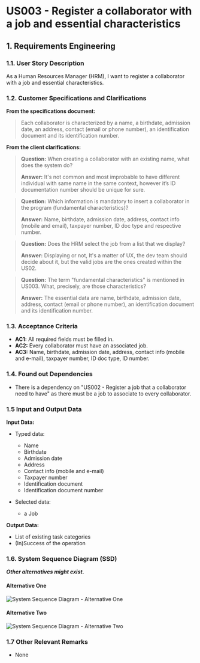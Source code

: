 # US003 - Register a collaborator with a job and essential characteristics


## 1. Requirements Engineering

### 1.1. User Story Description

As a Human Resources Manager (HRM), I want to register a collaborator with a job and essential characteristics.

### 1.2. Customer Specifications and Clarifications 

**From the specifications document:**

>	Each collaborator is characterized by a name, a birthdate, admission date, an address, contact (email or phone number), an identification document and its identification number.


**From the client clarifications:**

> **Question:** When creating a collaborator with an existing name, what does the system do?
>
> **Answer:** It's not common and most improbable to have different individual with same name in the same context, however it’s ID documentation number should be unique for sure.

> **Question:** Which information is mandatory to insert a collaborator in the program (fundamental characteristics)?
>
> **Answer:** Name, birthdate, admission date, address, contact info (mobile and email), taxpayer number, ID doc type and respective number.

> **Question:** Does the HRM select the job from a list that we display?
>
> **Answer:** Displaying or not, It's a matter of UX, the dev team should decide about it, but the valid jobs are the ones created within the US02.

> **Question:**  The term "fundamental characteristics" is mentioned in US003. What, precisely, are those characteristics?
>
> **Answer:** The essential data are name, birthdate, admission date, address, contact (email or phone number), an identification document and its identification number.



### 1.3. Acceptance Criteria

* **AC1:** All required fields must be filled in.
* **AC2:** Every collaborator must have an associated job.
* **AC3:** Name, birthdate, admission date, address, contact info (mobile and e-mail), taxpayer number, ID doc type, ID number.


### 1.4. Found out Dependencies

* There is a dependency on "US002 - Register a job that a collaborator need to have" as there must be a job to associate to every collaborator.


### 1.5 Input and Output Data

**Input Data:**

* Typed data:
    * Name
    * Birthdate 
    * Admission date
    * Address
    * Contact info (mobile and e-mail)
    * Taxpayer number
    * Identification document 
    * Identification document number

	
* Selected data:
    * a Job

**Output Data:**

* List of existing task categories
* (In)Success of the operation

### 1.6. System Sequence Diagram (SSD)

**_Other alternatives might exist._**

#### Alternative One

![System Sequence Diagram - Alternative One](svg/us003-system-sequence-diagram-alternative-one.svg)

#### Alternative Two

![System Sequence Diagram - Alternative Two](svg/us003-system-sequence-diagram-alternative-two.svg)

### 1.7 Other Relevant Remarks

* None